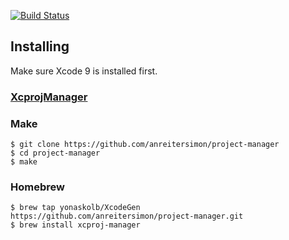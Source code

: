 [![Build Status](https://travis-ci.org/anreitersimon/project-manager.svg?branch=master)](https://travis-ci.org/anreitersimon/project-manager)

## Installing
Make sure Xcode 9 is installed first.

### [XcprojManager](https://github.com/anreitersimon/project-manager)

### Make

```
$ git clone https://github.com/anreitersimon/project-manager
$ cd project-manager
$ make
```

### Homebrew

```
$ brew tap yonaskolb/XcodeGen https://github.com/anreitersimon/project-manager.git
$ brew install xcproj-manager
```

